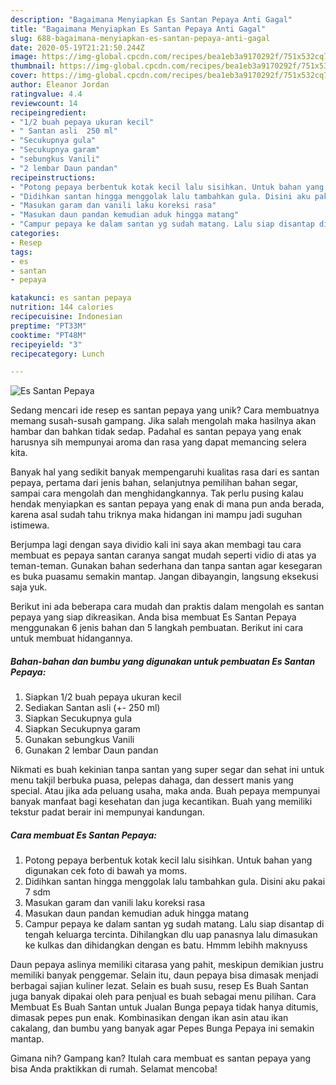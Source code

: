 ```yaml
---
description: "Bagaimana Menyiapkan Es Santan Pepaya Anti Gagal"
title: "Bagaimana Menyiapkan Es Santan Pepaya Anti Gagal"
slug: 688-bagaimana-menyiapkan-es-santan-pepaya-anti-gagal
date: 2020-05-19T21:21:50.244Z
image: https://img-global.cpcdn.com/recipes/bea1eb3a9170292f/751x532cq70/es-santan-pepaya-foto-resep-utama.jpg
thumbnail: https://img-global.cpcdn.com/recipes/bea1eb3a9170292f/751x532cq70/es-santan-pepaya-foto-resep-utama.jpg
cover: https://img-global.cpcdn.com/recipes/bea1eb3a9170292f/751x532cq70/es-santan-pepaya-foto-resep-utama.jpg
author: Eleanor Jordan
ratingvalue: 4.4
reviewcount: 14
recipeingredient:
- "1/2 buah pepaya ukuran kecil"
- " Santan asli  250 ml"
- "Secukupnya gula"
- "Secukupnya garam"
- "sebungkus Vanili"
- "2 lembar Daun pandan"
recipeinstructions:
- "Potong pepaya berbentuk kotak kecil lalu sisihkan. Untuk bahan yang digunakan cek foto di bawah ya moms."
- "Didihkan santan hingga menggolak lalu tambahkan gula. Disini aku pakai 7 sdm"
- "Masukan garam dan vanili laku koreksi rasa"
- "Masukan daun pandan kemudian aduk hingga matang"
- "Campur pepaya ke dalam santan yg sudah matang. Lalu siap disantap di tengah keluarga tercinta. Dihilangkan dlu uap panasnya lalu dimasukan ke kulkas dan dihidangkan dengan es batu. Hmmm lebihh maknyuss"
categories:
- Resep
tags:
- es
- santan
- pepaya

katakunci: es santan pepaya 
nutrition: 144 calories
recipecuisine: Indonesian
preptime: "PT33M"
cooktime: "PT48M"
recipeyield: "3"
recipecategory: Lunch

---
```



![Es Santan Pepaya](https://img-global.cpcdn.com/recipes/bea1eb3a9170292f/751x532cq70/es-santan-pepaya-foto-resep-utama.jpg)

Sedang mencari ide resep es santan pepaya yang unik? Cara membuatnya memang susah-susah gampang. Jika salah mengolah maka hasilnya akan hambar dan bahkan tidak sedap. Padahal es santan pepaya yang enak harusnya sih mempunyai aroma dan rasa yang dapat memancing selera kita.

Banyak hal yang sedikit banyak mempengaruhi kualitas rasa dari es santan pepaya, pertama dari jenis bahan, selanjutnya pemilihan bahan segar, sampai cara mengolah dan menghidangkannya. Tak perlu pusing kalau hendak menyiapkan es santan pepaya yang enak di mana pun anda berada, karena asal sudah tahu triknya maka hidangan ini mampu jadi suguhan istimewa.

Berjumpa lagi dengan saya dividio kali ini saya akan membagi tau cara membuat es pepaya santan caranya sangat mudah seperti vidio di atas ya teman-teman. Gunakan bahan sederhana dan tanpa santan agar kesegaran es buka puasamu semakin mantap. Jangan dibayangin, langsung eksekusi saja yuk.


Berikut ini ada beberapa cara mudah dan praktis dalam mengolah es santan pepaya yang siap dikreasikan. Anda bisa membuat Es Santan Pepaya menggunakan 6 jenis bahan dan 5 langkah pembuatan. Berikut ini cara untuk membuat hidangannya.

<!--inarticleads1-->

##### Bahan-bahan dan bumbu yang digunakan untuk pembuatan Es Santan Pepaya:

1. Siapkan 1/2 buah pepaya ukuran kecil
1. Sediakan  Santan asli (+- 250 ml)
1. Siapkan Secukupnya gula
1. Siapkan Secukupnya garam
1. Gunakan sebungkus Vanili
1. Gunakan 2 lembar Daun pandan


Nikmati es buah kekinian tanpa santan yang super segar dan sehat ini untuk menu takjil berbuka puasa, pelepas dahaga, dan dessert manis yang special. Atau jika ada peluang usaha, maka anda. Buah pepaya mempunyai banyak manfaat bagi kesehatan dan juga kecantikan. Buah yang memiliki tekstur padat berair ini mempunyai kandungan. 

<!--inarticleads2-->

##### Cara membuat Es Santan Pepaya:

1. Potong pepaya berbentuk kotak kecil lalu sisihkan. Untuk bahan yang digunakan cek foto di bawah ya moms.
1. Didihkan santan hingga menggolak lalu tambahkan gula. Disini aku pakai 7 sdm
1. Masukan garam dan vanili laku koreksi rasa
1. Masukan daun pandan kemudian aduk hingga matang
1. Campur pepaya ke dalam santan yg sudah matang. Lalu siap disantap di tengah keluarga tercinta. Dihilangkan dlu uap panasnya lalu dimasukan ke kulkas dan dihidangkan dengan es batu. Hmmm lebihh maknyuss


Daun pepaya aslinya memiliki citarasa yang pahit, meskipun demikian justru memiliki banyak penggemar. Selain itu, daun pepaya bisa dimasak menjadi berbagai sajian kuliner lezat. Selain es buah susu, resep Es Buah Santan juga banyak dipakai oleh para penjual es buah sebagai menu pilihan. Cara Membuat Es Buah Santan untuk Jualan Bunga pepaya tidak hanya ditumis, dimasak pepes pun enak. Kombinasikan dengan ikan asin atau ikan cakalang, dan bumbu yang banyak agar Pepes Bunga Pepaya ini semakin mantap. 

Gimana nih? Gampang kan? Itulah cara membuat es santan pepaya yang bisa Anda praktikkan di rumah. Selamat mencoba!

